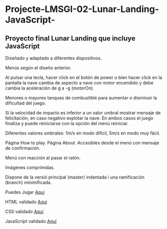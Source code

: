# Projecte-LMSGI-02-Lunar-Landing-JavaScript-
## Proyecto final Lunar Landing que incluye JavaScript


Diseñado y adaptado a diferentes dispositivos.

Menús según el diseño anterior.

Al pulsar una tecla, hacer click en el botón de power o bien hacer click en la pantalla la nave cambia de aspecto a nave con motor encendido y debe cambia la aceleración de g a -g (motorOn).

Menores o mayores tanques de combustible para aumentar o disminuir la dificultad del juego.

Si la velocidad de impacto es inferior a un valor umbral mostrar mensaje de felicitación, en caso negativo explotar la nave. En ambos casos el juego finaliza y puede reiniciarse con la opción del menú reiniciar.

Diferentes valores umbrales: 1m/s en modo difícil, 5m/s en modo muy fácil.

Página How to play. Página About. Accesibles desde el menú con mensaje de confirmación.

Menú con reacción al pasar el ratón.

Imágenes comprimidas.

Dispone de la versió principal (master) indentada i una ramificación (branch) minimificada.

Puedes Jugar [Aquí]()

HTML validado [Aquí]()

CSS validado [Aquí]()

JavaScript validado [Aquí]()
